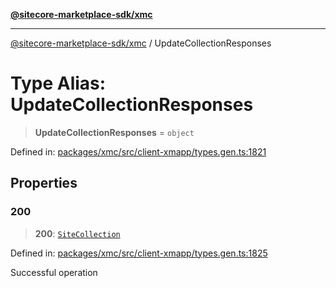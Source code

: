 [**@sitecore-marketplace-sdk/xmc**](../README.md)

***

[@sitecore-marketplace-sdk/xmc](../README.md) / UpdateCollectionResponses

# Type Alias: UpdateCollectionResponses

> **UpdateCollectionResponses** = `object`

Defined in: [packages/xmc/src/client-xmapp/types.gen.ts:1821](https://github.com/Sitecore/sitecore-marketplace-sdk/blob/e87783cce9f115393973a45e109d17b99bf1df7e/packages/xmc/src/client-xmapp/types.gen.ts#L1821)

## Properties

### 200

> **200**: [`SiteCollection`](SiteCollection.md)

Defined in: [packages/xmc/src/client-xmapp/types.gen.ts:1825](https://github.com/Sitecore/sitecore-marketplace-sdk/blob/e87783cce9f115393973a45e109d17b99bf1df7e/packages/xmc/src/client-xmapp/types.gen.ts#L1825)

Successful operation
